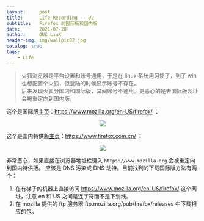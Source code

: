 ```yaml
---
layout:     post
title:      Life Recording -- 02 
subtitle:   Firefox 的国际板和国内版     
date:       2021-07-28
author:     OUC_LiuX
header-img: img/wallpic02.jpg
catalog: true
tags:
    - Life
---
```


> 火狐浏览器跨平台设置和账号通用，于是在 linux 系统用习惯了，到了 win 也想配置个火狐，但登陆的时候显示账号不存在。   
> 后来发现火狐分国内和国际版，其间账号不通用。更恶心的是去国际版网址会被重定向到国内版。    

这个是国际版[主页](https://www.mozilla.org/en-US/firefox/)：https://www.mozilla.org/en-US/firefox/ ：    
<div align=center><img src="https://raw.githubusercontent.com/OUCliuxiang/OUCliuxiang.github.io/master/img/life/firefox01.png"></div>    

这个是国内特供版[主页](https://www.firefox.com.cn/)：https://www.firefox.com.cn/ ：     
<div align=center><img src="https://raw.githubusercontent.com/OUCliuxiang/OUCliuxiang.github.io/master/img/life/firefox02.png"></div>    

非常恶心，如果直接在浏览器地址栏键入 `https://www.mozilla.org` 会被重定向到国内特供版。
应该是 DNS 污染或 DNS 劫持。目前找到的下载国际版方法有两个：
1. 在有梯子的机器上直接访问 https://www.mozilla.org/en-US/firefox/ 这个网址，注意 en 和 US 之间是连字符而不是下划线。       
2. 在 mozilla 提供的 ftp 服务器 ftp.mozilla.org/pub/firefox/releases 中下载相应的包。      
   